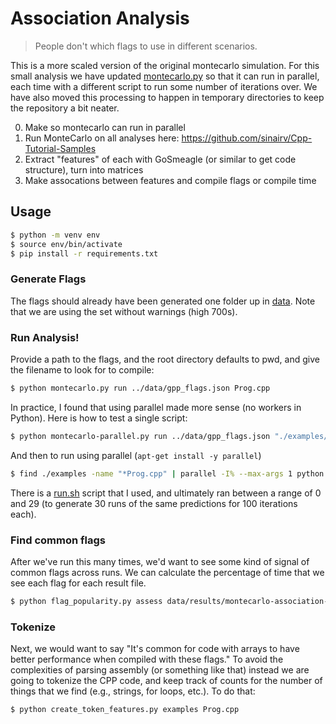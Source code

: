 # Association Analysis

> People don't which flags to use in different scenarios.

This is a more scaled version of the original montecarlo simulation. For this small
analysis we have updated [montecarlo.py](montecarlo.py) so that it can run in parallel,
each time with a different script to run some number of iterations over. We have
also moved this processing to happen in temporary directories to keep the repository
a bit neater.

0. Make so montecarlo can run in parallel
1. Run MonteCarlo on all analyses here: https://github.com/sinairv/Cpp-Tutorial-Samples
2. Extract "features" of each with GoSmeagle (or similar to get code structure), turn into matrices
3. Make assocations between features and compile flags or compile time

## Usage

```bash
$ python -m venv env
$ source env/bin/activate
$ pip install -r requirements.txt
```

### Generate Flags

The flags should already have been generated one folder up in [data](../data). Note that we are using
the set without warnings (high 700s).

### Run Analysis!

Provide a path to the flags, and the root directory defaults to pwd, and give the filename to look for to compile:

```bash
$ python montecarlo.py run ../data/gpp_flags.json Prog.cpp
```

In practice, I found that using parallel made more sense (no workers in Python).
Here is how to test a single script:

```bash
$ python montecarlo-parallel.py run ../data/gpp_flags.json "./examples/sizeof Operator/Prog.cpp" --outdir-num 1 --num-iter 2000
```

And then to run using parallel (`apt-get install -y parallel`)

```bash
$ find ./examples -name "*Prog.cpp" | parallel -I% --max-args 1 python montecarlo-parallel.py run ../data/gpp_flags.json "%" --outdir-num 1 --num-iter 2000
```

There is a [run.sh](run.sh) script that I used, and ultimately ran between a range of 0 and 29 (to generate 30 runs of the same predictions for 100 iterations each).

### Find common flags

After we've run this many times, we'd want to see some kind of signal of common flags across runs. We can calculate the percentage
of time that we see each flag for each result file.

```bash
$ python flag_popularity.py assess data/results/montecarlo-association-analysis
```

### Tokenize

Next, we would want to say "It's common for code with arrays to have better performance when compiled with these flags." To
avoid the complexities of parsing assembly (or something like that) instead we are going to tokenize
the CPP code, and keep track of counts for the number of things that we find (e.g., strings, for loops, etc.).
To do that:

```bash
$ python create_token_features.py examples Prog.cpp
```
